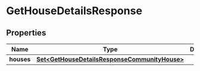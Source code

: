 

# GetHouseDetailsResponse

## Properties

Name | Type | Description | Notes
------------ | ------------- | ------------- | -------------
**houses** | [**Set&lt;GetHouseDetailsResponseCommunityHouse&gt;**](GetHouseDetailsResponseCommunityHouse.md) |  | 



